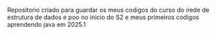 Repositorio criado para guardar os meus codigos do curso do irede de estrutura de dados e poo no inicio do S2
e meus primeiros codigos aprendendo java em 2025.1

